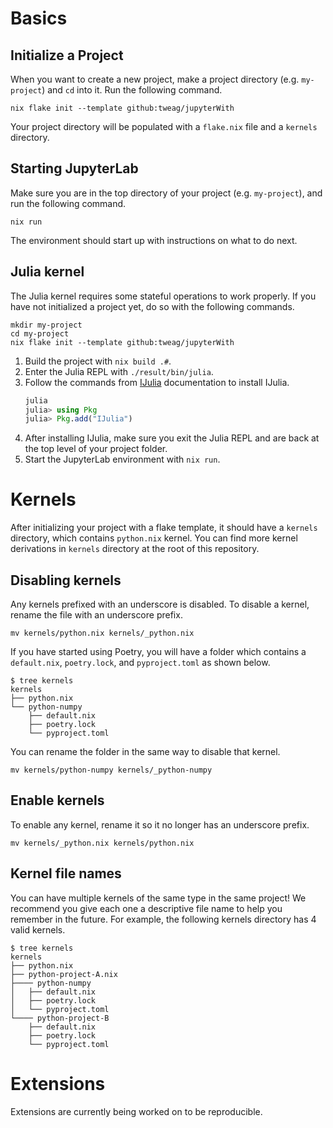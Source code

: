 # Basics

## Initialize a Project

When you want to create a new project, make a project directory (e.g. `my-project`) and `cd` into it.
Run the following command.

```shell
nix flake init --template github:tweag/jupyterWith
```

Your project directory will be populated with a `flake.nix` file and a `kernels` directory.

## Starting JupyterLab

Make sure you are in the top directory of your project (e.g. `my-project`), and run the following command.

```shell
nix run
```

The environment should start up with instructions on what to do next.

## Julia kernel

The Julia kernel requires some stateful operations to work properly.
If you have not initialized a project yet, do so with the following commands.

```shell
mkdir my-project
cd my-project
nix flake init --template github:tweag/jupyterWith
```

1. Build the project with `nix build .#`.
1. Enter the Julia REPL with `./result/bin/julia`.
1. Follow the commands from [IJulia](https://julialang.github.io/IJulia.jl/stable/manual/installation/#Installing-IJulia) documentation to install IJulia.
   ```julia
   julia
   julia> using Pkg
   julia> Pkg.add("IJulia")
   ```
1. After installing IJulia, make sure you exit the Julia REPL and are back at the top level of your project folder.
1. Start the JupyterLab environment with `nix run`.

# Kernels

After initializing your project with a flake template, it should have a `kernels` directory, which contains `python.nix` kernel. You can find more kernel derivations in `kernels` directory at the root of this repository.

## Disabling kernels

Any kernels prefixed with an underscore is disabled. To disable a kernel, rename the file with an underscore prefix.

```shell
mv kernels/python.nix kernels/_python.nix
```

If you have started using Poetry, you will have a folder which contains a `default.nix`, `poetry.lock`, and `pyproject.toml` as shown below.

```shell
$ tree kernels
kernels
├── python.nix
└── python-numpy
    ├── default.nix
    ├── poetry.lock
    └── pyproject.toml
```

You can rename the folder in the same way to disable that kernel.

```shell
mv kernels/python-numpy kernels/_python-numpy
```

## Enable kernels

To enable any kernel, rename it so it no longer has an underscore prefix.

```shell
mv kernels/_python.nix kernels/python.nix
```

## Kernel file names

You can have multiple kernels of the same type in the same project!
We recommend you give each one a descriptive file name to help you remember in the future.
For example, the following kernels directory has 4 valid kernels.

```shell
$ tree kernels
kernels
├── python.nix
├── python-project-A.nix
├──── python-numpy
│   ├── default.nix
│   ├── poetry.lock
│   └── pyproject.toml
└──── python-project-B
    ├── default.nix
    ├── poetry.lock
    └── pyproject.toml
```

# Extensions

Extensions are currently being worked on to be reproducible.
